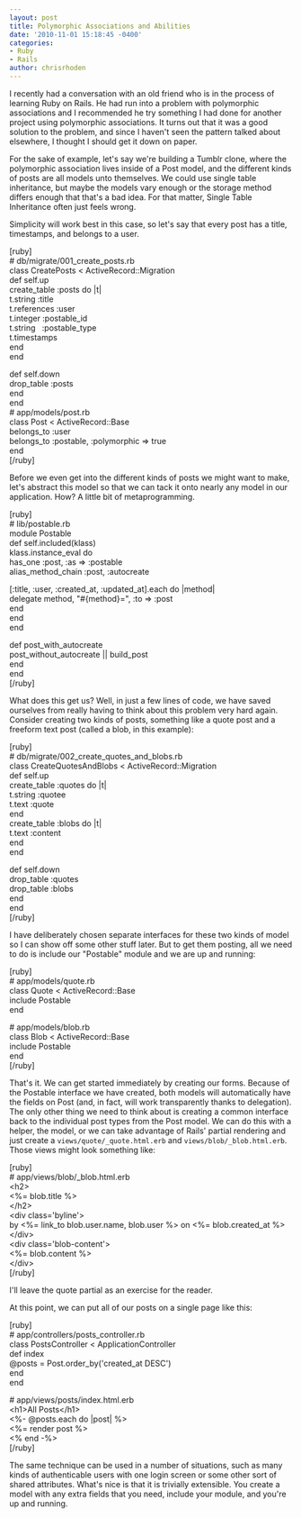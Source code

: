 ```yaml
---
layout: post
title: Polymorphic Associations and Abilities
date: '2010-11-01 15:18:45 -0400'
categories:
- Ruby
- Rails
author: chrisrhoden
---
```

<p>I recently had a conversation with an old friend who is in the process of learning Ruby on Rails. He had run into a problem with polymorphic associations and I recommended he try something I had done for another project using polymorphic associations. It turns out that it was a good solution to the problem, and since I haven't seen the pattern talked about elsewhere, I thought I should get it down on paper.</p>
<p>For the sake of example, let's say we're building a Tumblr clone, where the polymorphic association lives inside of a Post model, and the different kinds of posts are all models unto themselves. We could use single table inheritance, but maybe the models vary enough or the storage method differs enough that that's a bad idea. For that matter, Single Table Inheritance often just feels wrong.</p>
<p>Simplicity will work best in this case, so let's say that every post has a title, timestamps, and belongs to a user.</p>
<p>[ruby]<br />
# db/migrate/001_create_posts.rb<br />
class CreatePosts &lt; ActiveRecord::Migration<br />
  def self.up<br />
    create_table :posts do |t|<br />
      t.string :title<br />
      t.references :user<br />
      t.integer :postable_id<br />
      t.string   :postable_type<br />
      t.timestamps<br />
    end<br />
  end</p>
<p>  def self.down<br />
    drop_table :posts<br />
  end<br />
end<br />
# app/models/post.rb<br />
class Post &lt; ActiveRecord::Base<br />
  belongs_to :user<br />
  belongs_to :postable, :polymorphic =&gt; true<br />
end<br />
[/ruby]</p>
<p>Before we even get into the different kinds of posts we might want to make, let's abstract this model so that we can tack it onto nearly any model in our application. How? A little bit of metaprogramming.</p>
<p>[ruby]<br />
# lib/postable.rb<br />
module Postable<br />
  def self.included(klass)<br />
    klass.instance_eval do<br />
      has_one :post, :as =&gt; :postable<br />
      alias_method_chain :post, :autocreate</p>
<p>      [:title, :user, :created_at, :updated_at].each do |method|<br />
        delegate method, &quot;#{method}=&quot;, :to =&gt; :post<br />
      end<br />
    end<br />
  end</p>
<p>  def post_with_autocreate<br />
    post_without_autocreate || build_post<br />
  end<br />
end<br />
[/ruby]</p>
<p>What does this get us? Well, in just a few lines of code, we have saved ourselves from really having to think about this problem very hard again. Consider creating two kinds of posts, something like a quote post and a freeform text post (called a blob, in this example):</p>
<p>[ruby]<br />
# db/migrate/002_create_quotes_and_blobs.rb<br />
class CreateQuotesAndBlobs &lt; ActiveRecord::Migration<br />
  def self.up<br />
    create_table :quotes do |t|<br />
      t.string :quotee<br />
      t.text :quote<br />
    end<br />
    create_table :blobs do |t|<br />
      t.text :content<br />
    end<br />
  end</p>
<p>  def self.down<br />
    drop_table :quotes<br />
    drop_table :blobs<br />
  end<br />
end<br />
[/ruby]</p>
<p>I have deliberately chosen separate interfaces for these two kinds of model so I can show off some other stuff later. But to get them posting, all we need to do is include our "Postable" module and we are up and running:</p>
<p>[ruby]<br />
# app/models/quote.rb<br />
class Quote &lt; ActiveRecord::Base<br />
  include Postable<br />
end</p>
<p># app/models/blob.rb<br />
class Blob &lt; ActiveRecord::Base<br />
  include Postable<br />
end<br />
[/ruby]</p>
<p>That's it. We can get started immediately by creating our forms. Because of the Postable interface we have created, both models will automatically have the fields on Post (and, in fact, will work transparently thanks to delegation). The only other thing we need to think about is creating a common interface back to the individual post types from the Post model. We can do this with a helper, the model, or we can take advantage of Rails' partial rendering and just create a <code>views/quote/_quote.html.erb</code> and <code>views/blob/_blob.html.erb</code>. Those views might look something like:</p>
<p>[ruby]<br />
# app/views/blob/_blob.html.erb<br />
&lt;h2&gt;<br />
  &lt;%= blob.title %&gt;<br />
&lt;/h2&gt;<br />
&lt;div class='byline'&gt;<br />
  by &lt;%= link_to blob.user.name, blob.user %&gt; on &lt;%= blob.created_at %&gt;<br />
&lt;/div&gt;<br />
&lt;div class='blob-content'&gt;<br />
  &lt;%= blob.content %&gt;<br />
&lt;/div&gt;<br />
[/ruby]</p>
<p>I'll leave the quote partial as an exercise for the reader.</p>
<p>At this point, we can put all of our posts on a single page like this:</p>
<p>[ruby]<br />
# app/controllers/posts_controller.rb<br />
class PostsController &lt; ApplicationController<br />
  def index<br />
    @posts = Post.order_by('created_at DESC')<br />
  end<br />
end</p>
<p># app/views/posts/index.html.erb<br />
&lt;h1&gt;All Posts&lt;/h1&gt;<br />
&lt;%- @posts.each do |post| %&gt;<br />
  &lt;%= render post %&gt;<br />
&lt;% end -%&gt;<br />
[/ruby]</p>
<p>The same technique can be used in a number of situations, such as many kinds of authenticable users with one login screen or some other sort of shared attributes. What's nice is that it is trivially extensible. You create a model with any extra fields that you need, include your module, and you're up and running.</p>
